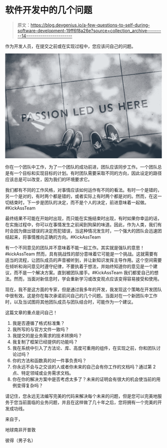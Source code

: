 # 软件开发中的几个问题

> 原文：<https://blog.devgenius.io/a-few-questions-to-self-during-software-development-19ff6f8a26e?source=collection_archive---------14----------------------->

作为开发人员，在提交之前或在实现过程中，您应该问自己的问题。

![](img/7dd855c3c5896f9651463c94f92c4970.png)

你在一个团队中工作，为了一个团队的成功前进，团队应该同步工作。一个团队总是有一个目标和实现目标的计划。有时团队需要采取不同的方向，因此设定的路径应该总是可以改变，因为我们的环境要求它。

我们都有不同的工作风格，对事情应该如何运作有不同的看法。有时一个是错的，另一个是对的，有时两个都是错的，或者实际上有时两个都是对的。然而，在这一切结束时，下一步是团队的决定，而不是个人的决定，前进意味着一起做。#KickAssTeam

最终结果不可能在开始时出现，而只能在实施结束时出现，有时如果你幸运的话，在实施过程中，你可以在事情发生之前闻到狗屎的味道。因此，作为人类，我们有时会因为做出错误的决定而犯错误，当这种情况发生时，一个强大的团队会迅速团结起来，将事情推向正确的方向。#KickAssTeam

有一个不同意见的团队并不意味着不能一起工作。其实就是强队的意思！#kickAssTeam 然而，具有挑战性的部分意味着它可能是一个挑战。这就需要有适当的流程，让团队成员的声音被听到，并让新知识发挥主导作用。这个空间需要在倾听和询问意见时遵守纪律，不要执着于想法，并始终知道你的意见是一个建议，而不是一个解决方案。直到被团队接手。#KickAssTeam 我们都爱自己的想法。然而，当面对新信息时，学会重新学习或改变观点应该变得容易接受和使用。

现在，我不是这方面的专家，但是通过我多年的开发，我发现这个策略在开发团队中很有效。这是你在每次承诺前问自己的几个问题。当面对在一个新团队中工作时，以及当试图将其他团队成员与团队结合时，可能作为一个建议。

这篇文章的重点是问自己！

1.  我是否遵循了格式标准集？
2.  我所写的与官方文件一致吗？
3.  我提交的是业务需求的技术转换吗？
4.  我复制了框架已经提供的功能吗？
5.  我在系统中引入了方法论、库、高度可重用的组件，在实现之前，你和团队讨论过吗？
6.  你的方法和函数真的对一件事负责吗？
7.  你永远不会与之交谈的人或者你未来的自己会有你工作的文档吗？通过第 2 点、特定领域或业务需求文档。
8.  你在你的解决方案中是否考虑太多了？未来的证明会有很大的机会使当前的用例变得复杂吗？

请记住，您永远无法编写完美的代码来解决每个未来的问题，但是您可以完美地服务于您当前面临的业务问题，并且在这样做了几十年之后，您将拥有一个完美的开发成功线。

来自于，

地球南非开普敦

彼得（男子名）